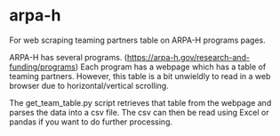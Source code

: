 # arpa-h
For web scraping teaming partners table on ARPA-H programs pages.

ARPA-H has several programs. (https://arpa-h.gov/research-and-funding/programs)
Each program has a webpage which has a table of teaming partners.
However, this table is a bit unwieldly to read in a web browser due to horizontal/vertical scrolling.

The get_team_table.py script retrieves that table from the webpage and parses the data into a csv file.
The csv can then be read using Excel or pandas if you want to do further processing.

